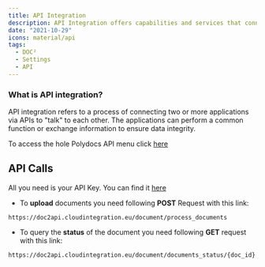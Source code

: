 ```yaml
---
title: API Integration
description: API Integration offers capabilities and services that connect applications, processes, people, and devices. This is where to find your API Key in DOC².
date: "2021-10-29"
icons: material/api
tags:
  - DOC²
  - Settings
  - API
---
```



### What is API integration? 
API integration refers to a process of connecting two or more applications via APIs to "talk" to each other. The applications can perform a common function or exchange information to ensure data integrity.

To access the hole Polydocs API menu click [here](https://doc2api.cloudintegration.eu/docs) 


## API Calls

All you need is your API Key. You can find it [here](/doc2/settings-api/) 


* To **upload** documents you need following **POST** Request with this link:
```upl
https://doc2api.cloudintegration.eu/document/process_documents
```

* To query the **status** of the document you need following **GET** request with this link:
```sta
https://doc2api.cloudintegration.eu/document/documents_status/{doc_id}
```
